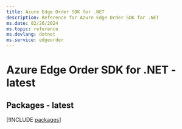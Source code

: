 ```yaml
---
title: Azure Edge Order SDK for .NET
description: Reference for Azure Edge Order SDK for .NET
ms.date: 02/26/2024
ms.topic: reference
ms.devlang: dotnet
ms.service: edgeorder
---
```

# Azure Edge Order SDK for .NET - latest
## Packages - latest
[!INCLUDE [packages](edge-order-index.md)]